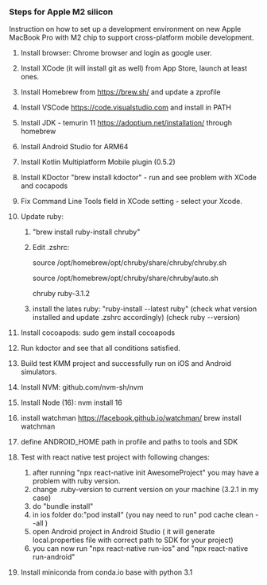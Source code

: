 ### Steps for Apple M2 silicon

Instruction on how to set up a development environment on new Apple MacBook Pro with M2 chip to support cross-platform mobile development.

1. Install browser: Chrome browser and login as google user.
2. Install XCode (it will install git as well) from App Store, launch at least ones.
3. Install Homebrew from https://brew.sh/ and update a zprofile
4. Install VSCode https://code.visualstudio.com and install in PATH
5. Install JDK - temurin 11 https://adoptium.net/installation/ through homebrew
6. Install Android Studio for ARM64
7. Install Kotlin Multiplatform Mobile plugin (0.5.2)
8. Install KDoctor "brew install kdoctor" - run and see problem with XCode and cocapods
9. Fix Command Line Tools field in XCode setting - select your Xcode.
10. Update ruby:

    1. "brew install ruby-install chruby"
    2. Edit .zshrc:

       source /opt/homebrew/opt/chruby/share/chruby/chruby.sh

       source /opt/homebrew/opt/chruby/share/chruby/auto.sh

       chruby ruby-3.1.2

    3. install the lates ruby: "ruby-install --latest ruby" (check what version installed and update .zshrc accordingly) (check ruby --version)

11. Install cocoapods: sudo gem install cocoapods
12. Run kdoctor and see that all conditions satisfied.
13. Build test KMM project and successfully run on iOS and Android simulators.
14. Install NVM: github.com/nvm-sh/nvm
15. Install Node (16): nvm install 16
16. install watchman https://facebook.github.io/watchman/ brew install watchman
17. define ANDROID_HOME path in profile and paths to tools and SDK
18. Test with react native test project with following changes:
    1. after running "npx react-native init AwesomeProject" you may have a problem with ruby version.
    2. change .ruby-version to current version on your machine (3.2.1 in my case)
    3. do "bundle install"
    4. in ios folder do:"pod install" (you nay need to run" pod cache clean --all )
    5. open Android project in Android Studio ( it will generate local.properties file with correct path to SDK for your project)
    6. you can now run "npx react-native run-ios" and "npx react-native run-android"
19. Install miniconda from conda.io base with python 3.1
